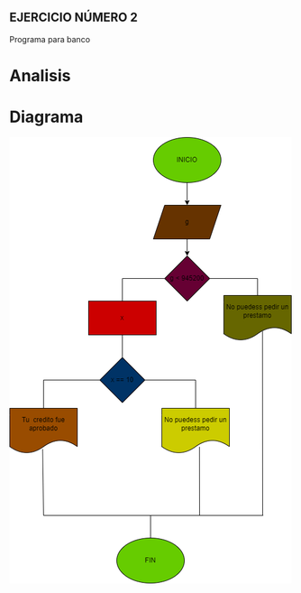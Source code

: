 ## EJERCICIO NÚMERO 2
Programa para banco

# Analisis

# Diagrama 
![Diagrama de flujo](diagramah.png "Diagrama de flujo")